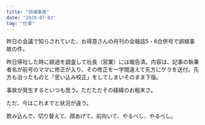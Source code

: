 ```yaml
---
title: "誤植事故"
date: "2020-07-03"
tag: "仕事"
---
```


昨日の会議で知らされていた、お得意さんの月刊の会報誌5・6合併号で誤植事故の件。

昨日帰社した時に経過を調査して社長（営業）には報告済。内容は、記事の執筆者名が前号のママに修正が入り、その修正を一字間違えて先方にゲラを送付。先方も治ったものと「思い込み校正」をしてしまいそのまま下版。

事故が発生するといつも思う。ただただその経緯のお粗末さ。

ただ、今はこれまでと状況が違う。

飲み込んで、切り替えて、顔あげて、前向いて、やるべし、やるべし。

[](
まぁ、お粗末。しかし、もう一件の誤植も見つかる。
)

[](
これは、4月号で起きていた。内容は同じものを毎月載せており、記事の日付だけがかわるもの。2年に一度タイトルの年度が変更になる。年度替わりだからと勘違いして、指示もないのに直しなおかつ報告もしないという事案。
)

[](
我ながら最悪だと思う。こんな外注だったら即刻クビにするというお粗末さ。首を洗って待つこととする。
)